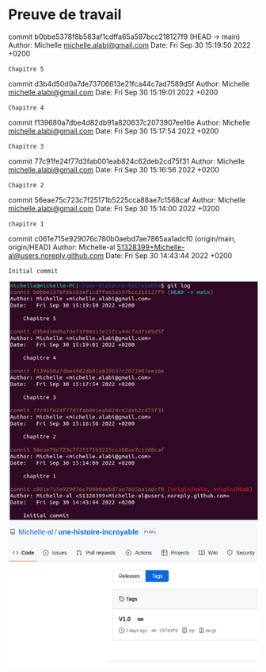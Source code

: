 # Preuve de travail

commit b0bbe5378f8b583af1cdffa65a597bcc218127f9 (HEAD -> main)
Author: Michelle <michelle.alabi@gmail.com>
Date:   Fri Sep 30 15:19:50 2022 +0200

    Chapitre 5

commit d3b4d50d0a7de73706613e21fca44c7ad7589d5f
Author: Michelle <michelle.alabi@gmail.com>
Date:   Fri Sep 30 15:19:01 2022 +0200

    Chapitre 4

commit f139680a7dbe4d82db91a820637c2073907ee16e
Author: Michelle <michelle.alabi@gmail.com>
Date:   Fri Sep 30 15:17:54 2022 +0200

    Chapitre 3

commit 77c91fe24f77d3fab001eab824c62deb2cd75f31
Author: Michelle <michelle.alabi@gmail.com>
Date:   Fri Sep 30 15:16:56 2022 +0200

    Chapitre 2

commit 56eae75c723c7f25171b5225cca88ae7c1568caf
Author: Michelle <michelle.alabi@gmail.com>
Date:   Fri Sep 30 15:14:00 2022 +0200

    chapitre 1

commit c061e715e929076c780b0aebd7ae7865aa1adcf0 (origin/main, origin/HEAD)
Author: Michelle-al <51328399+Michelle-al@users.noreply.github.com>
Date:   Fri Sep 30 14:43:44 2022 +0200

    Initial commit


![alt text](preuve-travail.png "Preuve de travail")
![alt text](tag.png "Capture d'écran du tag v1.0")

